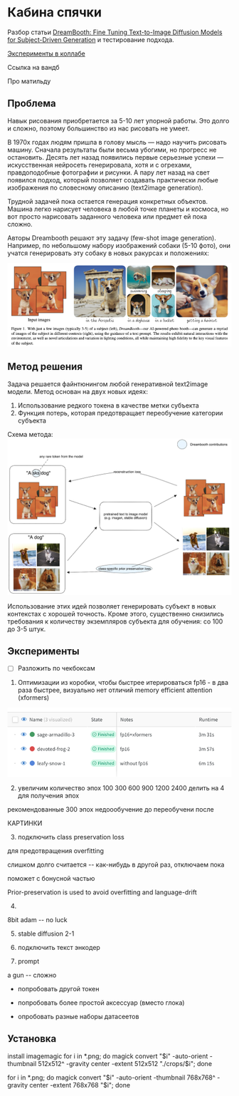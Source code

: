 # Кабина спячки

Разбор статьи [DreamBooth: Fine Tuning Text-to-Image Diffusion Models for Subject-Driven Generation](https://arxiv.org/abs/2208.12242) и тестирование подхода.

[Эксперименты в коллабе](https://colab.research.google.com/github/axchizhov/kabina_spyachky/blob/main/kill_booth.ipynb)

Ссылка на вандб

Про матильду

## Проблема

Навык рисования приобретается за 5-10 лет упорной работы. Это долго и сложно, поэтому большинство из нас рисовать не умеет.

В 1970х годах людям пришла в голову мысль — надо научить рисовать машину. Сначала результаты были весьма убогими, но прогресс не остановить. Десять лет назад появились первые серьезные успехи — искусственная нейросеть генерировала, хотя и с огрехами, правдоподобные фотографии и рисунки. А пару лет назад на свет появился подход, который позволяет создавать практически любые изображения по словесному описанию (text2image generation).

Трудной задачей пока остается генерация конкретных объектов. Машина легко нарисует человека в любой точке планеты и космоса, но вот просто нарисовать заданного человека или предмет ей пока сложно.

Авторы Dreambooth решают эту задачу (few-shot image generation). Например, по небольшому набору изображений собаки (5-10 фото), они учатся генерировать эту собаку в новых ракурсах и положениях:

![task](assets/task.png)

## Метод решения

Задача решается файнтюнингом любой генеративной text2image модели. Метод основан на двух новых идеях:

1. Использование редкого токена в качестве метки субъекта
2. Функция потерь, которая предотвращает переобучение категории субъекта

Схема метода:
![схема](assets/approach.png)

Использование этих идей позволяет генерировать субъект в новых контекстах с хорошей точность. Кроме этого, существенно снизились требования к количеству экземпляров субъекта для обучения: со 100 до 3-5 штук.



## Эксперименты

- [ ] Разложить по чекбоксам

1. Оптимизации из коробки, чтобы быстрее итерироваться
fp16 - в два раза быстрее, визуально нет отличий
memory efficient attention (xformers)

![runtime](runtime.png)

2. увеличим количество эпох
100
300
600
900
1200
2400
делить на 4 для получения эпох

рекомендованные 300 эпох
недоообучение до
переобучени после

КАРТИНКИ

3. подключить class preservation loss

для предотвращения overfitting

слишком долго считается -- как-нибудь в другой раз, отключаем пока

поможет с бонусной частью

Prior-preservation is used to avoid overfitting and language-drift

4. 

8bit adam -- no luck


5. stable diffusion 2-1

3.  подключить текст энкодер



4. prompt

a gun -- сложно






- попробовать другой токен
- попробовать более простой аксессуар (вместо глока)


- опробовать разные наборы датасеетов

## Установка

install imagemagic
for i in *.png; do magick convert "$i" -auto-orient -thumbnail 512x512^ -gravity center -extent 512x512 "./crops/$i"; done

for i in *.png; do magick convert "$i" -auto-orient -thumbnail 768x768^ -gravity center -extent 768x768 "$i"; done
